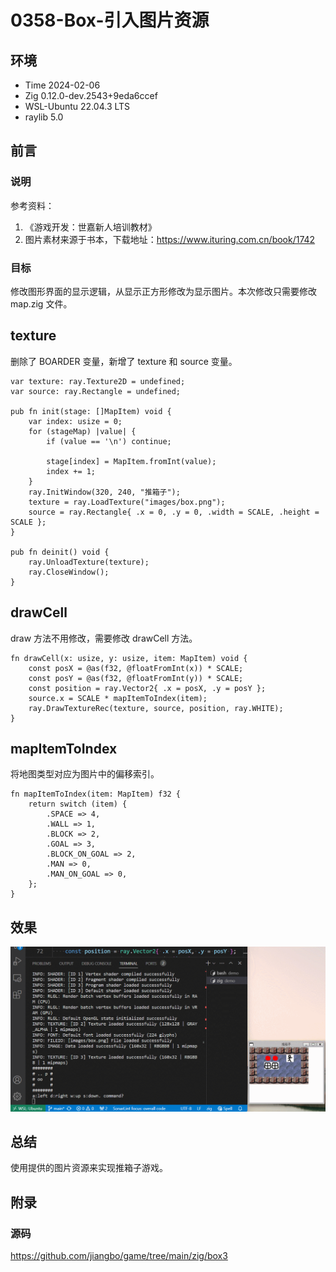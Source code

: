 # 0358-Box-引入图片资源

## 环境

- Time 2024-02-06
- Zig 0.12.0-dev.2543+9eda6ccef
- WSL-Ubuntu 22.04.3 LTS
- raylib 5.0

## 前言

### 说明

参考资料：

1. 《游戏开发：世嘉新人培训教材》
2. 图片素材来源于书本，下载地址：<https://www.ituring.com.cn/book/1742>

### 目标

修改图形界面的显示逻辑，从显示正方形修改为显示图片。本次修改只需要修改 map.zig 文件。

## texture

删除了 BOARDER 变量，新增了 texture 和 source 变量。

```zig
var texture: ray.Texture2D = undefined;
var source: ray.Rectangle = undefined;

pub fn init(stage: []MapItem) void {
    var index: usize = 0;
    for (stageMap) |value| {
        if (value == '\n') continue;

        stage[index] = MapItem.fromInt(value);
        index += 1;
    }
    ray.InitWindow(320, 240, "推箱子");
    texture = ray.LoadTexture("images/box.png");
    source = ray.Rectangle{ .x = 0, .y = 0, .width = SCALE, .height = SCALE };
}

pub fn deinit() void {
    ray.UnloadTexture(texture);
    ray.CloseWindow();
}
```

## drawCell

draw 方法不用修改，需要修改 drawCell 方法。

```zig
fn drawCell(x: usize, y: usize, item: MapItem) void {
    const posX = @as(f32, @floatFromInt(x)) * SCALE;
    const posY = @as(f32, @floatFromInt(y)) * SCALE;
    const position = ray.Vector2{ .x = posX, .y = posY };
    source.x = SCALE * mapItemToIndex(item);
    ray.DrawTextureRec(texture, source, position, ray.WHITE);
}
```

## mapItemToIndex

将地图类型对应为图片中的偏移索引。

```zig
fn mapItemToIndex(item: MapItem) f32 {
    return switch (item) {
        .SPACE => 4,
        .WALL => 1,
        .BLOCK => 2,
        .GOAL => 3,
        .BLOCK_ON_GOAL => 2,
        .MAN => 0,
        .MAN_ON_GOAL => 0,
    };
}
```

## 效果

![图片资源][1]

## 总结

使用提供的图片资源来实现推箱子游戏。

[1]: images/box-texture.gif

## 附录

### 源码

<https://github.com/jiangbo/game/tree/main/zig/box3>
